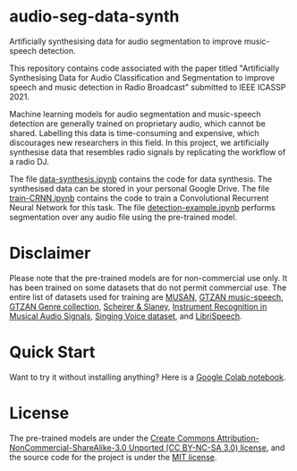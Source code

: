 # audio-seg-data-synth
Artificially synthesising data for audio segmentation to improve music-speech detection.

This repository contains code associated with the paper titled "Artificially Synthesising Data for Audio Classification and Segmentation to improve speech and music detection in Radio Broadcast" submitted to IEEE ICASSP 2021.

Machine learning models for audio segmentation and music-speech detection are generally trained on proprietary audio, which cannot be shared. Labelling this data is time-consuming and expensive, which discourages new researchers in this field. In this project, we artificially synthesise data that resembles radio signals by replicating the workflow of a radio DJ. 

The file [data-synthesis.ipynb](https://github.com/satvik-venkatesh/audio-seg-data-synth/blob/main/data-synthesis.ipynb) contains the code for data synthesis. The synthesised data can be stored in your personal Google Drive. The file [train-CRNN.ipynb](https://github.com/satvik-venkatesh/audio-seg-data-synth/blob/main/train-CRNN.ipynb) contains the code to train a Convolutional Recurrent Neural Network for this task. The file [detection-example.ipynb](https://github.com/satvik-venkatesh/audio-seg-data-synth/blob/main/detection-example.ipynb) performs segmentation over any audio file using the pre-trained model.

# Disclaimer
Please note that the pre-trained models are for non-commercial use only. It has been trained on some datasets that do not permit commercial use. The entire list of datasets used for training are [MUSAN](http://www.openslr.org/17/), [GTZAN music-speech](http://marsyas.info/downloads/datasets.html), [GTZAN Genre collection](http://marsyas.info/downloads/datasets.html), [Scheirer & Slaney](https://labrosa.ee.columbia.edu/sounds/musp/scheislan.html), [Instrument Recognition in Musical Audio Signals](https://www.upf.edu/web/mtg/irmas#:~:text=IRMAS%20is%20intended%20to%20be,violin%2C%20and%20human%20singing%20voice.), [Singing Voice dataset](http://isophonics.net/SingingVoiceDataset), and  [LibriSpeech](http://www.openslr.org/12/).

# Quick Start
Want to try it without installing anything? Here is a [Google Colab notebook](https://colab.research.google.com/github/satvik-venkatesh/audio-seg-data-synth/blob/main/detection-example.ipynb).


# License
The pre-trained models are under the [Create Commons Attribution-NonCommercial-ShareAlike-3.0 Unported (CC BY-NC-SA 3.0) license](https://creativecommons.org/licenses/by-nc-sa/3.0/), and the source code for the project is under the [MIT license](https://github.com/satvik-venkatesh/audio-seg-data-synth/blob/main/LICENSE). 
